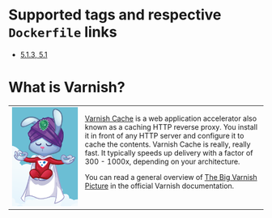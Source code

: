 # Supported tags and respective `Dockerfile` links

* [5.1.3, 5.1](https://github.com/ernestojpg/varnish-docker/blob/master/Dockerfile)

# What is Varnish?

<table>
    <tr>
    <td width="130">
        <a href="#"><img src="https://raw.githubusercontent.com/ernestojpg/varnish-docker/master/logo.png" width="100%"></a>
    </td>
    <td valign="top">
        <p><a href="https://varnish-cache.org/">Varnish Cache</a> is a web application accelerator also known as a caching HTTP reverse proxy.
        You install it in front of any HTTP server and configure it to cache the contents.
        Varnish Cache is really, really fast. It typically speeds up delivery with a factor of 300 - 1000x,
        depending on your architecture.</p>
        <p>You can read a general overview of <a href="https://varnish-cache.org/docs/trunk/users-guide/intro.html">The Big Varnish Picture</a>
        in the official Varnish documentation.</p>
    </td> 
    </tr>
</table>
